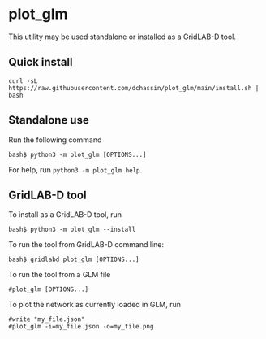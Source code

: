 # plot_glm

This utility may be used standalone or installed as a GridLAB-D tool.

## Quick install

~~~
curl -sL https://raw.githubusercontent.com/dchassin/plot_glm/main/install.sh | bash
~~~

## Standalone use

Run the following command

~~~
bash$ python3 -m plot_glm [OPTIONS...]
~~~

For help, run `python3 -m plot_glm help`.

## GridLAB-D tool

To install as a GridLAB-D tool, run

~~~
bash$ python3 -m plot_glm --install
~~~

To run the tool from GridLAB-D command line:

~~~
bash$ gridlabd plot_glm [OPTIONS...]
~~~

To run the tool from a GLM file

~~~
#plot_glm [OPTIONS...]
~~~

To plot the network as currently loaded in GLM, run

~~~
#write "my_file.json"
#plot_glm -i=my_file.json -o=my_file.png
~~~
